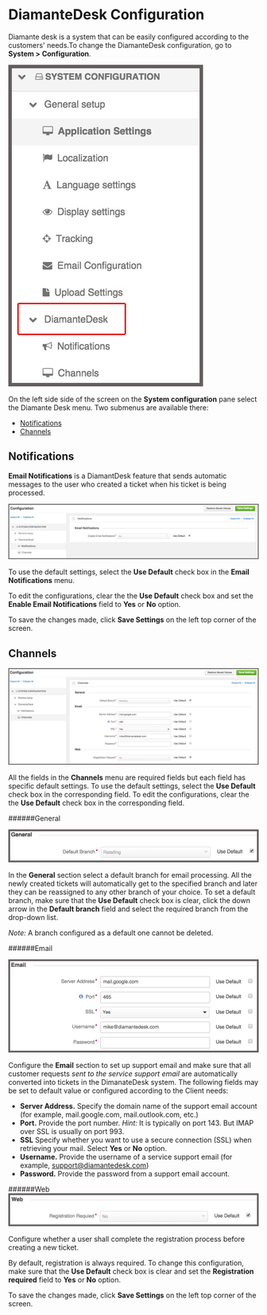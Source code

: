 # DiamanteDesk Configuration

Diamante desk is a system that can be easily configured according to the customers' needs.To change the DiamanteDesk configuration, go to **System > Configuration**.

![System configuration](img/sys_config.jpg)

On the left side side of the screen on the **System configuration** pane select the Diamante Desk menu. Two submenus are available there:

* [Notifications](#notifications)
* [Channels](#channels)

## <a name="notifications"></a>Notifications

**Email Notifications** is a DiamantDesk feature that sends automatic messages to the user who created a ticket when his ticket is being processed. 

![Notifications](img/notifications.jpg)

To use the default settings, select the **Use Default** check box in the **Email Notifications** menu. 

To edit the configurations, clear the the **Use Default** check box and set the **Enable Email Notifications** field to **Yes** or **No** option.

To save the changes made, click **Save Settings** on the left top corner of the screen.

## <a name="channels"></a>Channels

![Channels](img/channels.jpg)

All the fields in the **Channels** menu are required fields but each field has specific default settings. To use the default settings, select the **Use Default** check box in the corresponding field. To edit the configurations, clear the the **Use Default** check box in the corresponding field.

######General

![General](img/general.jpg)

In the **General** section select a default branch for email processing. All the newly created tickets will automatically get to the specified branch and later they can be reassigned to any other branch of your choice.
To set a default branch, make sure that the **Use Default** check box is clear, click the down arrow in the **Default branch** field and select the required branch from the drop-down list.

_Note:_ A branch configured as a default one cannot be deleted.

######Email

![Email](img/email.jpg)

Configure the **Email** section to set up support email and make sure that all customer requests _sent to the service support email_ are automatically converted into tickets in the DimanateDesk system. The following fields may be set to default value or configured according to the Client needs:

* **Server Address.** Specify the domain name of the support email account (for example, mail.google.com, mail.outlook.com, etc.)
* **Port.** Provide the port number. _Hint:_ It is typically on port 143. But IMAP over SSL is usually on port 993.
* **SSL** Specify whether you want to use a secure connection (SSL) when retrieving your mail. Select **Yes** or **No** option.
* **Username.** Provide the username of a service support email (for example, support@diamantedesk.com)
* **Password.** Provide the password from a support email account.

######Web
![Web](img/web.jpg)

Configure whether a user shall complete the registration process before creating a new ticket.

By default, registration is always required. To change this configuration, make sure that the **Use Default** check box is clear and set the **Registration required** field to **Yes** or **No** option.

To save the changes made, click **Save Settings** on the left top corner of the screen.